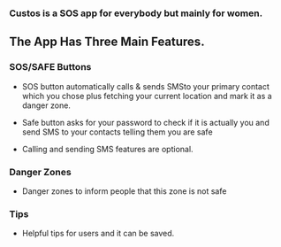 ### **Custos is a SOS app for everybody but mainly for women.**

## The App Has Three Main Features.
### SOS/SAFE Buttons
- SOS button automatically calls & sends SMSto your primary contact which you chose plus fetching your current location and mark it as a danger zone.

- Safe button asks for your password to  check if it is actually you and send SMS to your contacts telling them you are safe

- Calling and sending SMS features are optional.

### Danger Zones
- Danger zones to inform people that this zone is not safe

### Tips
- Helpful tips for users and it can be saved.
